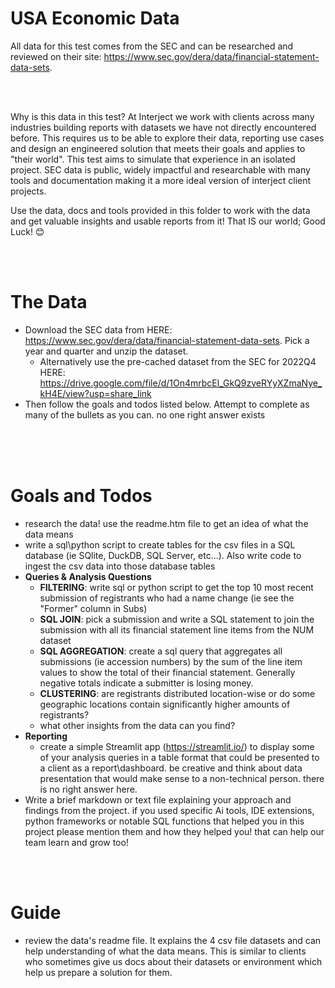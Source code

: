 # USA Economic Data
All data for this test comes from the SEC and can be researched and reviewed on their site: https://www.sec.gov/dera/data/financial-statement-data-sets.

<br>
<br>

Why is this data in this test? At Interject we work with clients across many industries building reports with datasets we have not directly encountered before. This requires us to be able to explore their data, reporting use cases and design an engineered solution that meets their goals and applies to "their world". This test aims to simulate that experience in an isolated project. SEC data is public, widely impactful and researchable with many tools and documentation making it a more ideal version of interject client projects.

Use the data, docs and tools provided in this folder to work with the data and get valuable insights and usable reports from it! That IS our world; Good Luck! 😊


<br>
<br>

# The Data
- Download the SEC data from HERE: https://www.sec.gov/dera/data/financial-statement-data-sets. Pick a year and quarter and unzip the dataset.
  - Alternatively use the pre-cached dataset from the SEC for 2022Q4 HERE: https://drive.google.com/file/d/1On4mrbcEl_GkQ9zveRYyXZmaNye_kH4E/view?usp=share_link
- Then follow the goals and todos listed below. Attempt to complete as many of the bullets as you can. no one right answer exists


<br>
<br>
<br>


# Goals and Todos
- research the data! use the readme.htm file to get an idea of what the data means
- write a sql\python script to create tables for the csv files in a SQL database (ie SQlite, DuckDB, SQL Server, etc...). Also write code to ingest the csv data into those database tables
- **Queries & Analysis Questions**
  - **FILTERING**: write sql or python script to get the top 10 most recent submission of registrants who had a name change (ie see the "Former" column in Subs) 
  - **SQL JOIN**: pick a submission and write a SQL statement to join the submission with all its financial statement line items from the NUM dataset
  - **SQL AGGREGATION**: create a sql query that aggregates all submissions (ie accession numbers) by the sum of the line item values to show the total of their financial statement. Generally negative totals indicate a submitter is losing money.
  - **CLUSTERING**: are registrants distributed location-wise or do some geographic locations contain significantly higher amounts of registrants?
  - what other insights from the data can you find?
- **Reporting**
  - create a simple Streamlit app (https://streamlit.io/) to display some of your analysis queries in a table format that could be presented to a client as a report\dashboard. be creative and think about data presentation that would make sense to a non-technical person. there is no right answer here.
- Write a brief markdown or text file explaining your approach and findings from the project. if you used specific Ai tools, IDE extensions, python frameworks or notable SQL functions that helped you in this project please mention them and how they helped you! that can help our team learn and grow too! 


<br>
<br>

# Guide
- review the data's readme file. It explains the 4 csv file datasets and can help understanding of what the data means. This is similar to clients who sometimes give us docs about their datasets or environment which help us prepare a solution for them.

